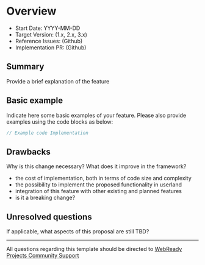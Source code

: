 # Overview

- Start Date: YYYY-MM-DD
- Target Version: (1.x, 2.x, 3.x)
- Reference Issues: (Github)
- Implementation PR: (Github)

## Summary

Provide a brief explanation of the feature

## Basic example

Indicate here some basic examples of your feature.
Please also provide examples using the code blocks as below:

```js
// Example code Implementation
```

## Drawbacks

Why is this change necessary? What does it improve in the framework?

- the cost of implementation, both in terms of code size and complexity
- the possibility to implement the proposed functionality in userland
- integration of this feature with other existing and planned features
- is it a breaking change?

## Unresolved questions

If applicable, what aspects of this proposal are still TBD?

---

All questions regarding this template should be directed to [WebReady Projects Community Support](https://discord.gg/B8gJqUdGtB)
